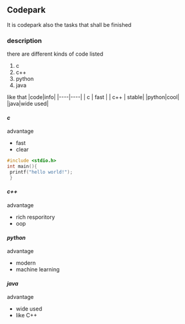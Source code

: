 ## **Codepark**
It is codepark also the tasks that shall be finished

### description
there are different kinds of code listed
1. c
2. c++
3. python
4. java

like that
|code|info|
|----|----|
| c  | fast |
| c++ | stable|
|python|cool|
|java|wide used|

#### _c_
advantage
- fast
- clear
```c
#include <stdio.h>
int main(){
 printf("hello world!");
 }
 ```
   
#### _c++_
advantage
- rich resporitory
- oop

#### _python_
advantage
- modern
- machine learning

#### _java_
advantage
- wide used
- like C++
